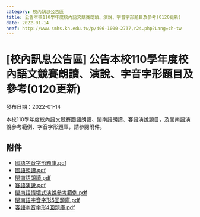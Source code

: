 ```yaml
---
category: 校內訊息公告區
title: 公告本校110學年度校內語文競賽朗讀、演說、字音字形題目及參考(0120更新)
date: 2022-01-14
href: http://www.smhs.kh.edu.tw/p/406-1000-2737,r24.php?Lang=zh-tw
---
```


# [校內訊息公告區] 公告本校110學年度校內語文競賽朗讀、演說、字音字形題目及參考(0120更新)
發布日期：2022-01-14

<div><div></div><div>本校110學年度校內語文競賽國語朗讀、閩南語朗讀、客語演說題目，及閩南語演說參考範例、字音字形題庫，請參閱附件。</div></div>

## 附件
- [國語字音字形題庫.pdf](https://www.smhs.kh.edu.tw/var/file/0/1000/attach/21/pta_2390_4264131_50351.pdf)
- [國語朗讀.pdf](https://www.smhs.kh.edu.tw/var/file/0/1000/attach/21/pta_2391_9870843_50351.pdf)
- [閩南語朗讀.pdf](https://www.smhs.kh.edu.tw/var/file/0/1000/attach/21/pta_2392_8311003_50351.pdf)
- [客語演說.pdf](https://www.smhs.kh.edu.tw/var/file/0/1000/attach/21/pta_2393_5938468_50351.pdf)
- [閩南語情境式演說參考範例.pdf](https://www.smhs.kh.edu.tw/var/file/0/1000/attach/21/pta_2394_3578638_50351.pdf)
- [閩南語字音字形5回題庫.pdf](https://www.smhs.kh.edu.tw/var/file/0/1000/attach/21/pta_2417_8189473_37738.pdf)
- [客語字音字形4回題庫.pdf](https://www.smhs.kh.edu.tw/var/file/0/1000/attach/21/pta_2418_3993526_37739.pdf)
